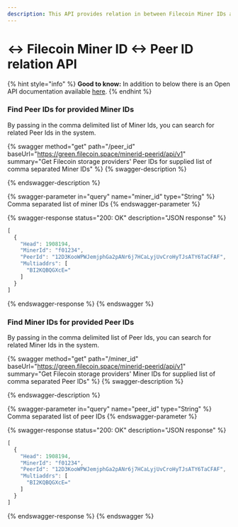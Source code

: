 ```yaml
---
description: This API provides relation in between Filecoin Miner IDs and Peer IDs.
---
```


# ↔ Filecoin Miner ID <-> Peer ID relation API

{% hint style="info" %}
**Good to know:** In addition to below there is an Open API documentation available [here](https://green.filecoin.space/swagger/minerid-peerid/).
{% endhint %}

### Find Peer IDs for provided Miner IDs

By passing in the comma delimited list of Miner Ids, you can search for related Peer Ids in the system.

{% swagger method="get" path="/peer_id" baseUrl="https://green.filecoin.space/minerid-peerid/api/v1" summary="Get Filecoin storage providers' Peer IDs for supplied list of comma separated Miner IDs" %}
{% swagger-description %}

{% endswagger-description %}

{% swagger-parameter in="query" name="miner_id" type="String" %}
Comma separated list of miner IDs
{% endswagger-parameter %}

{% swagger-response status="200: OK" description="JSON response" %}
```javascript
[
  {
    "Head": 1908194,
    "MinerId": "f01234",
    "PeerId": "12D3KooWPWJemjphGa2pANr6j7HCaLyjUvCroHyTJsATY6TaCFAF",
    "Multiaddrs": [
      "BI2KQBQGXcE="
    ]
  }
]
```
{% endswagger-response %}
{% endswagger %}

### Find Miner IDs for provided Peer IDs

By passing in the comma delimited list of Peer Ids, you can search for related Miner Ids in the system.

{% swagger method="get" path="/miner_id" baseUrl="https://green.filecoin.space/minerid-peerid/api/v1" summary="Get Filecoin storage providers' Miner IDs for supplied list of comma separated Peer IDs" %}
{% swagger-description %}

{% endswagger-description %}

{% swagger-parameter in="query" name="peer_id" type="String" %}
Comma separated list of peer IDs
{% endswagger-parameter %}

{% swagger-response status="200: OK" description="JSON response" %}
```javascript
[
  {
    "Head": 1908194,
    "MinerId": "f01234",
    "PeerId": "12D3KooWPWJemjphGa2pANr6j7HCaLyjUvCroHyTJsATY6TaCFAF",
    "Multiaddrs": [
      "BI2KQBQGXcE="
    ]
  }
]
```
{% endswagger-response %}
{% endswagger %}
